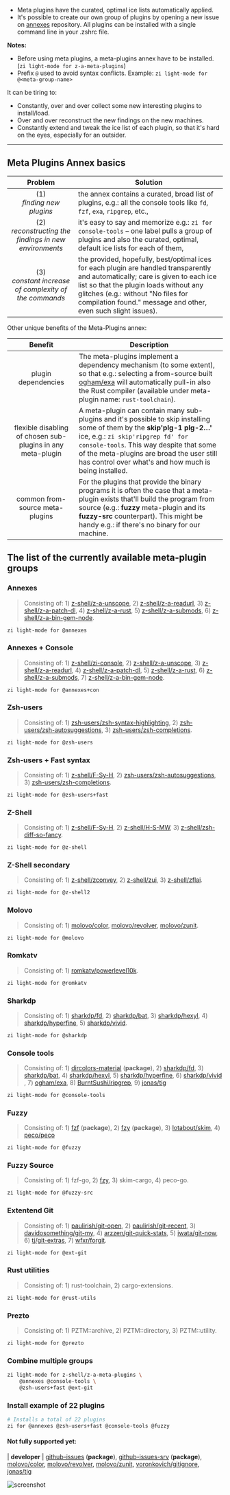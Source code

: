 - Meta plugins have the curated, optimal ice lists automatically applied.
- It's possible to create our own group of plugins by opening a new issue on [annexes](https://github.com/z-shell/z-annexes) repository. All plugins can be installed with a single command line in your .zshrc file.

**Notes:**

- Before using meta plugins, a meta-plugins annex have to be installed. (`zi light-mode for z-a-meta-plugins`)
- Prefix `@` used to avoid syntax conflicts. Example: `zi light-mode for @<meta-group-name>`

It can be tiring to:

- Constantly, over and over collect some new interesting plugins to install/load.
- Over and over reconstruct the new findings on the new machines.
- Constantly extend and tweak the ice list of each plugin, so that it's hard on
  the eyes, especially for an outsider.

---

## Meta Plugins Annex basics

|                          Problem                           | Solution                                                                                                                                                                                                                                                                           |
| :--------------------------------------------------------: | ---------------------------------------------------------------------------------------------------------------------------------------------------------------------------------------------------------------------------------------------------------------------------------- |
|               (1)<br/> _finding new plugins_               | the annex contains a curated, broad list of plugins, e.g.: all the console tools like `fd`, `fzf`, `exa`, `ripgrep`, etc.,                                                                                                                                                         |
| (2)<br/> _reconstructing the findings in new environments_ | it's easy to say and memorize e.g.: `zi for console-tools` – one label pulls a group of plugins and also the curated, optimal, default ice lists for each of them,                                                                                                                 |
| (3)<br/> _constant increase of complexity of the commands_ | the provided, hopefully, best/optimal ices for each plugin are handled transparently and automatically; care is given to each ice list so that the plugin loads without any glitches (e.g.: without "No files for compilation found." message and other, even such slight issues). |

Other unique benefits of the Meta-Plugins annex:

|                           Benefit                           | Description                                                                                                                                                                                                                                                                                                     |
| :---------------------------------------------------------: | --------------------------------------------------------------------------------------------------------------------------------------------------------------------------------------------------------------------------------------------------------------------------------------------------------------- |
|                     plugin dependencies                     | The meta-plugins implement a dependency mechanism (to some extent), so that e.g.: selecting a from-source built [ogham/exa](https://github.com/ogham/exa) will automatically pull-in also the Rust compiler (available under meta-plugin name: `rust-toolchain`).                                               |
| flexible disabling of chosen sub-plugins in any meta-plugin | A meta-plugin can contain many sub-plugins and it's possible to skip installing some of them by the **skip'plg-1 plg-2…'** ice, e.g.: `zi skip'ripgrep fd' for console-tools`. This way despite that some of the meta-plugins are broad the user still has control over what's and how much is being installed. |
|               common from-source meta-plugins               | For the plugins that provide the binary programs it is often the case that a meta-plugin exists that'll build the program from source (e.g.: **fuzzy** meta-plugin and its **fuzzy-src** counterpart). This might be handy e.g.: if there's no binary for our machine.                                          |

## The list of the currently available meta-plugin groups

### Annexes

> Consisting of: 1) [z-shell/z-a-unscope](https://github.com/z-shell/z-a-unscope), 2) [z-shell/z-a-readurl](https://github.com/z-shell/z-a-readurl), 3) [z-shell/z-a-patch-dl](https://github.com/z-shell/z-a-patch-dl), 4) [z-shell/z-a-rust](https://github.com/z-shell/z-a-rust), 5) [z-shell/z-a-submods](https://github.com/z-shell/z-a-submods), 6) [z-shell/z-a-bin-gem-node](https://github.com/z-shell/z-a-bin-gem-node).

```zsh
zi light-mode for @annexes
```

### Annexes + Console

> Consisting of: 1) [z-shell/zi-console](https://github.com/z-shell/zi-console), 2) [z-shell/z-a-unscope](https://github.com/z-shell/z-a-unscope), 3) [z-shell/z-a-readurl](https://github.com/z-shell/z-a-readurl), 4) [z-shell/z-a-patch-dl](https://github.com/z-shell/z-a-patch-dl), 5) [z-shell/z-a-rust](https://github.com/z-shell/z-a-rust), 6) [z-shell/z-a-submods](https://github.com/z-shell/z-a-submods), 7) [z-shell/z-a-bin-gem-node](https://github.com/z-shell/z-a-bin-gem-node).

```zsh
zi light-mode for @annexes+con
```

### Zsh-users

> Consisting of: 1) [zsh-users/zsh-syntax-highlighting](https://github.com/zsh-users/zsh-syntax-highlighting), 2) [zsh-users/zsh-autosuggestions](https://github.com/zsh-users/zsh-autosuggestions), 3) [zsh-users/zsh-completions](https://github.com/zsh-users/zsh-completions).

```zsh
zi light-mode for @zsh-users
```

### Zsh-users + Fast syntax

> Consisting of: 1) [z-shell/F-Sy-H](https://github.com/z-shell/F-Sy-H), 2) [zsh-users/zsh-autosuggestions](https://github.com/zsh-users/zsh-autosuggestions), 3) [zsh-users/zsh-completions](https://github.com/zsh-users/zsh-completions).

```zsh
zi light-mode for @zsh-users+fast
```

### Z-Shell

> Consisting of: 1) [z-shell/F-Sy-H](https://github.com/z-shell/F-Sy-H), 2) [z-shell/H-S-MW](https://github.com/z-shell/H-S-MW), 3) [z-shell/zsh-diff-so-fancy](https://github.com/z-shell/zsh-diff-so-fancy).

```zsh
zi light-mode for @z-shell
```

### Z-Shell secondary

> Consisting of: 1) [z-shell/zconvey](https://github.com/z-shell/zconvey), 2) [z-shell/zui](https://github.com/z-shell/zui), 3) [z-shell/zflai](https://github.com/z-shell/zflai).

```zsh
zi light-mode for @z-shell2
```

### Molovo

> Consisting of: 1) [molovo/color](https://github.com/molovo/color), [molovo/revolver](https://github.com/molovo/revolver), [molovo/zunit](https://github.com/molovo/zunit).

```zsh
zi light-mode for @molovo
```

### Romkatv

> Consisting of: 1) [romkatv/powerlevel10k](https://github.com/romkatv/powerlevel10k).

```zsh
zi light-mode for @romkatv
```

### Sharkdp

> Consisting of: 1) [sharkdp/fd](https://github.com/sharkdp/fd), 2) [sharkdp/bat](https://github.com/sharkdp/bat), 3) [sharkdp/hexyl](https://github.com/sharkdp/hexyl), 4) [sharkdp/hyperfine](https://github.com/sharkdp/hyperfine), 5) [sharkdp/vivid](https://github.com/sharkdp/vivid).

```zsh
zi light-mode for @sharkdp
```

### Console tools

> Consisting of: 1) [dircolors-material](https://github.com/z-shell/dircolors-material) (**package**), 2) [sharkdp/fd](https://github.com/sharkdp/fd), 3) [sharkdp/bat](https://github.com/sharkdp/bat), 4) [sharkdp/hexyl](https://github.com/sharkdp/hexyl), 5) [sharkdp/hyperfine](https://github.com/sharkdp/hyperfine), 6) [sharkdp/vivid](https://github.com/sharkdp/vivid) , 7) [ogham/exa](https://github.com/ogham/exa), 8) [BurntSushi/ripgrep](https://github.com/BurntSushi/ripgrep), 9) [jonas/tig](https://github.com/jonas/tig)

```zsh
zi light-mode for @console-tools
```

### Fuzzy

> Consisting of: 1) [fzf](https://github.com/z-shell/fzf) (**package**), 2) [fzy](https://github.com/z-shell/fzy) (**package**), 3) [lotabout/skim](https://github.com/lotabout/skim), 4) [peco/peco](https://github.com/peco/peco)

```zsh
zi light-mode for @fuzzy
```

### Fuzzy Source

> Consisting of: 1) fzf-go, 2) [fzy](https://github.com/z-shell/fzy), 3) skim-cargo, 4) peco-go.

```zsh
zi light-mode for @fuzzy-src
```

### Extentend Git

> Consisting of: 1) [paulirish/git-open](https://github.com/paulirish/git-open), 2) [paulirish/git-recent](https://github.com/paulirish/git-recent), 3) [davidosomething/git-my](https://github.com/davidosomething/git-my), 4) [arzzen/git-quick-stats](https://github.com/arzzen/git-quick-stats), 5) [iwata/git-now](https://github.com/iwata/git-now), 6) [tj/git-extras](https://github.com/tj/git-extras), 7) [wfxr/forgit](https://github.com/wfxr/forgit).

```zsh
zi light-mode for @ext-git
```

### Rust utilities

> Consisting of: 1) rust-toolchain, 2) cargo-extensions.

```zsh
zi light-mode for @rust-utils
```

### Prezto

> Consisting of: 1) PZTM::archive, 2) PZTM::directory, 3) PZTM::utility.

```zsh
zi light-mode for @prezto
```

### Combine multiple groups

```zsh
zi light-mode for z-shell/z-a-meta-plugins \
    @annexes @console-tools \
    @zsh-users+fast @ext-git
```

### Install example of 22 plugins

```zsh
# Installs a total of 22 plugins
zi for @annexes @zsh-users+fast @console-tools @fuzzy
```

#### Not fully supported yet:

| **developer** | [github-issues](https://github.com/z-shell/github-issues) (**package**), [github-issues-srv](https://github.com/z-shell/github-issues-srv) (**package**), [molovo/color](https://github.com/molovo/color), [molovo/revolver](https://github.com/molovo/revolver), [molovo/zunit](https://github.com/molovo/zunit), [voronkovich/gitignore](https://github.com/voronkovich/gitignore.plugin.zsh), [jonas/tig](https://github.com/jonas/tig)

![screenshot](https://raw.githubusercontent.com/z-shell/z-a-meta-plugins/main/images/fuzzy-mplg-ex.png)
